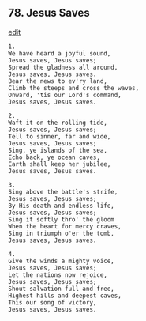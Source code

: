 
## 78.  Jesus Saves
[edit](https://docs.google.com/document/d/1XuzH2L6ngvOJ4autmGGzpkvqc3cYJ_uI/edit?mode=html)



    1.
    We have heard a joyful sound,
    Jesus saves, Jesus saves;
    Spread the gladness all around,
    Jesus saves, Jesus saves.
    Bear the news to ev'ry land,
    Climb the steeps and cross the waves,
    Onward, 'tis our Lord's command,
    Jesus saves, Jesus saves.

    2.
    Waft it on the rolling tide,
    Jesus saves, Jesus saves;
    Tell to sinner, far and wide,
    Jesus saves, Jesus saves;
    Sing, ye islands of the sea,
    Echo back, ye ocean caves,
    Earth shall keep her jubilee,
    Jesus saves, Jesus saves.

    3.
    Sing above the battle's strife,
    Jesus saves, Jesus saves;
    By His death and endless life,
    Jesus saves, Jesus saves;
    Sing it softly thro' the gloom
    When the heart for mercy craves,
    Sing in triumph o'er the tomb,
    Jesus saves, Jesus saves.

    4.
    Give the winds a mighty voice,
    Jesus saves, Jesus saves;
    Let the nations now rejoice,
    Jesus saves, Jesus saves;
    Shout salvation full and free,
    Highest hills and deepest caves,
    This our song of victory,
    Jesus saves, Jesus saves.
